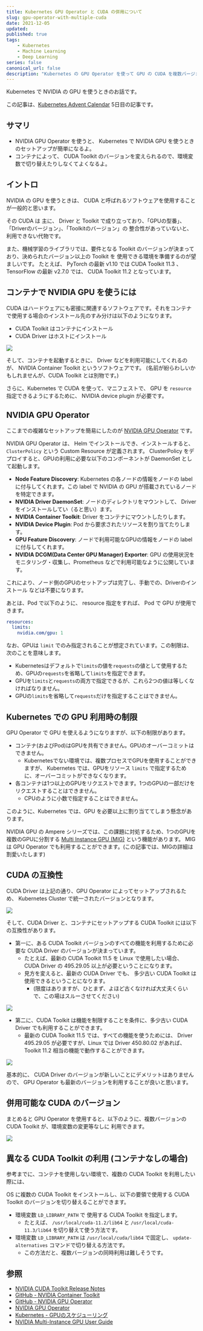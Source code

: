 ```yaml
---
title: Kubernetes GPU Operator と CUDA の併用について
slug: gpu-operator-with-multiple-cuda
date: 2021-12-05
updated:
published: true
tags:
    - Kubernetes
    - Machine Learning
    - Deep Learning
series: false
canonical_url: false
description: "Kubernetes の GPU Operator を使って GPU の CUDA を複数バージョン併用するお話です。"
---
```


Kubernetes で NVIDIA の GPU を使うときのお話です。

この記事は、[Kubernetes Advent Calendar](https://qiita.com/advent-calendar/2021/kubernetes) 5日目の記事です。


## サマリ

- NVIDIA GPU Operator を使うと、 Kubernetes で NVIDIA GPU を使うときのセットアップが簡単になるよ。
- コンテナによって、 CUDA Toolkit のバージョンを変えられるので、環境変数で切り替えたりしなくてよくなるよ。


## イントロ

NVIDIA の GPU を使うときは、 CUDA と呼ばれるソフトウェアを使用することが一般的と思います。

その CUDA は 主に、 Driver と Toolkit で成り立っており、「GPUの型番」、「Driverのバージョン」、「Toolkitのバージョン」の
整合性があっていないと、利用できない代物です。

また、機械学習のライブラリでは、要件となる Toolkit のバージョンが決まっており、決められたバージョン以上の Toolkit を
使用できる環境を準備するのが望ましいです。
たとえば、 PyTorch の最新 v1.10 では CUDA Toolkit 11.3 、 TensorFlow の最新 v2.7.0 では、 CUDA Toolkit 11.2 となっています。

## コンテナで NVIDIA GPU を使うには

CUDA はハードウェアにも密接に関連するソフトウェアです。それをコンテナで使用する場合のインストール先のすみ分けは以下のようになります。

- CUDA Toolkit はコンテナにインストール
- CUDA Driver はホストにインストール

![](./images/2021-11-30-10-54-18.png)

そして、コンテナを起動するときに、 Driver などを利用可能にしてくれるのが、 NVIDIA Container Toolkit というソフトウェアです。
(名前が紛らわしいかもしれませんが、CUDA Toolkit とは別物です。)

さらに、Kubernetes で CUDA を使って、マニフェストで、 GPU を `resource` 指定できるようにするために、 NVIDIA device plugin が必要です。



## NVIDIA GPU Operator

ここまでの複雑なセットアップを簡易にしたのが [NVIDIA GPU Operator](https://docs.nvidia.com/datacenter/cloud-native/gpu-operator/overview.html) です。

NVIDIA GPU Operator は、 Helm でインストールでき、インストールすると、 `ClusterPolicy` という Custom Resource が定義されます。
ClusterPolicy をデプロイすると、GPUの利用に必要な以下のコンポーネントが DaemonSet として起動します。

- **Node Feature Discovery**: Kubernetes の各ノードの情報をノードの label に付与してくれます。この label で NVIDIA の GPU が搭載されているノードを特定できます。
- **NVIDIA Driver DaemonSet**: ノードのディレクトリをマウントして、 Driver をインストールしてい（ると思い）ます。
- **NVIDIA Container Toolkit**: Driver をコンテナにマウントしたりします。
- **NVIDIA Device Plugin**: Pod から要求されたリソースを割り当てたりします。
- **GPU Feature Discovery**: ノードで利用可能なGPUの情報をノードの label に付与してくれます。
- **NVIDIA DCGM(Data Center GPU Manager) Exporter**: GPU の使用状況をモニタリング・収集し、Prometheus などで利用可能なように公開しています。


これにより、ノード側のGPUのセットアップは完了し、手動での、Driverのインストール などは不要になります。

あとは、Pod で以下のように、 resource 指定をすれば、 Pod で GPU が使用できます。

```yaml
resources:
  limits:
    nvidia.com/gpu: 1
```

なお、GPUは `limit` でのみ指定されることが想定されています。この制限は、次のことを意味します。

- Kubernetesはデフォルトで`limits`の値を`requests`の値として使用するため、GPUの`requests`を省略して`limits`を指定できます。
- GPUを`limits`と`requests`の両方で指定できるが、これら2つの値は等しくなければなりません。
- GPUの`limits`を省略して`requests`だけを指定することはできません。


## Kubernetes での GPU 利用時の制限

GPU Operator で GPU を使えるようになりますが、以下の制限があります。

- コンテナ(およびPod)はGPUを共有できません。GPUのオーバーコミットはできません。
    - Kubernetesでない環境では、複数プロセスでGPUを使用することができますが、
      Kubernetes では、GPUをリソース `limits` で指定するために、オーバーコミットができなくなります。
- 各コンテナは1つ以上のGPUをリクエストできます。1つのGPUの一部だけをリクエストすることはできません。
    - CPUのように小数で指定することはできません。

このように、Kubernetes では、GPU を必要以上に割り当ててしまう懸念があります。

NVIDIA GPU の Ampere シリーズでは、この課題に対処するため、1つのGPUを複数のGPUに分割する [Multi Instance GPU (MIG)](https://docs.nvidia.com/datacenter/tesla/mig-user-guide/) という機能があります。
MIG は GPU Operator でも利用することができます。(この記事では、MIGの詳細は割愛いたします)



## CUDA の互換性

CUDA Driver は上記の通り、GPU Operator によってセットアップされるため、 Kubernetes Cluster で統一されたバージョンとなります。

![](./images/2021-11-30-14-05-47.png)


そして、CUDA Driver と、コンテナにセットアップする CUDA Toolkit には以下の互換性があります。

- 第一に、ある CUDA Toolkit バージョンのすべての機能を利用するために必要な CUDA Driver のバージョンが決まっています。
    - たとえば、最新の CUDA Toolkit 11.5 を Linux で使用したい場合、 CUDA Driver の 495.29.05 以上が必要ということになります。
    - 見方を変えると、最新の CUDA Driver でも、 多少古い CUDA Toolkit は使用できるということになります。
        - (限度はありますが、ひとまず、よほど古くなければ大丈夫くらいで、この場はスルーさせてください)

![](./images/2021-11-30-14-09-10.png)

- 第二に、CUDA Toolkit は機能を制限することを条件に、多少古い CUDA Driver でも利用することができます。
    - 最新の CUDA Toolkit 11.5 では、すべての機能を使うためには、 Driver 495.29.05 が必要ですが、Linux では Driver 450.80.02 があれば、
      Toolkit 11.2 相当の機能で動作することができます。

![](./images/2021-11-30-14-16-49.png)

基本的に、 CUDA Driver のバージョンが新しいことにデメリットはありませんので、 GPU Operator も最新のバージョンを利用することが良いと思います。


## 併用可能な CUDA のバージョン

まとめると GPU Operator を使用すると、以下のように、複数バージョンの CUDA Toolkit が、環境変数の変更等なしに 利用できます。

![](./images/2021-11-30-14-24-43.png)



## 異なる CUDA Toolkit の利用 (コンテナなしの場合)

参考までに、コンテナを使用しない環境で、複数の CUDA Toolkit を利用したい際には、

OS に複数の CUDA Toolkit をインストールし、以下の要領で使用する CUDA Toolkit のバージョンを切り替えることができます。

- 環境変数 `LD_LIBRARY_PATH` で 使用する CUDA Toolkit を指定します。
    - たとえば、 `/usr/local/cuda-11.2/lib64` と `/usr/local/cuda-11.3/lib64` を切り替えて使う方法です。
- 環境変数 `LD_LIBRARY_PATH` は `/usr/local/cuda/lib64` で固定し、 `update-alternatives` コマンドで切り替える方法です。
    - この方法だと、複数バージョンの同時利用は難しそうです。



## 参照

- [NVIDIA CUDA Toolkit Release Notes](https://docs.nvidia.com/cuda/cuda-toolkit-release-notes/index.html)
- [GitHub - NVIDIA Container Toolkit](https://github.com/NVIDIA/nvidia-docker)
- [GitHub - NVIDIA GPU Operator](https://github.com/NVIDIA/gpu-operator)
- [NVIDIA GPU Operator](https://docs.nvidia.com/datacenter/cloud-native/gpu-operator/overview.html)
- [Kubernetes - GPUのスケジューリング](https://kubernetes.io/ja/docs/tasks/manage-gpus/scheduling-gpus/)
- [NVIDIA Multi-Instance GPU User Guide](https://docs.nvidia.com/datacenter/tesla/mig-user-guide/)


